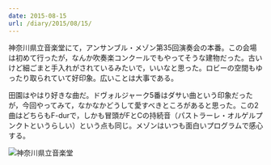 ```yaml
---
date: 2015-08-15
url: /diary/2015/08/15/
---
```


神奈川県立音楽堂にて，アンサンブル・メゾン第35回演奏会の本番。この会場は初めて行ったが，なんか吹奏楽コンクールでもやってそうな建物だった。古いけど細ごまと手入れがされているみたいで，いいなと思った。ロビーの空間もゆったり取られていて好印象。広いことは大事である。

田園はやはり好きな曲だ。ドヴォルジャーク5番はダサい曲という印象だったが，今回やってみて，なかなかどうして愛すべきところがあると思った。この2曲はどちらもF-durで，しかも冒頭がFとCの持続音（パストラーレ・オルゲルプンクトというらしい）という点も同じ。メゾンはいつも面白いプログラムで感心する。

![神奈川県立音楽堂](https://instagram.com/p/6bNDQ0yLgH/media?size=l "神奈川県立音楽堂")
